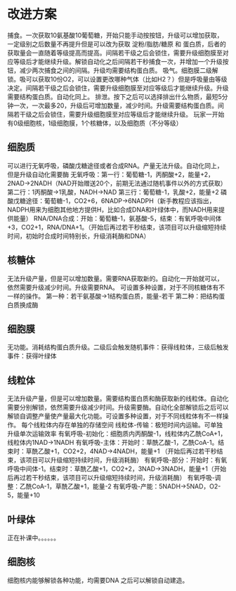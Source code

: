 # 改进方案

捕食。一次获取10氨基酸10葡萄糖，开始只能手动按按钮，升级可以增加获取，一定级别之后数量不再提升但是可以改为获取 淀粉/脂肪/糖原 和 蛋白质，后者的获取量会一直随着等级提高而提高。间隔若干级之后会锁住，需要升级细胞膜至对应等级后才能继续升级。解锁自动化之后间隔若干秒捕食一次，并增加一个升级按钮，减少两次捕食之间的间隔。升级均需要结构蛋白质。
吸气。细胞膜二级解锁。吸可以获取10份O2，可以设置更改哪种气体（比如H2？）但是呼吸量由等级决定。间隔若干级之后会锁住，需要升级细胞膜至对应等级后才能继续升级。升级需要结构蛋白质。自动化同上。
排泄。按下之后可以选择排出什么物质，最短5分钟一次，一次最多20，升级后可增加数量，减少时间。升级需要结构蛋白质。间隔若干级之后会锁住，需要升级细胞膜至对应等级后才能继续升级。
玩家一开始有0级细胞核，1级细胞膜，1个核糖体，以及细胞质（不分等级）

## 细胞质

可以进行无氧呼吸，磷酸戊糖途径或者合成RNA。产量无法升级。自动化同上，但是升级自动化需要酶
无氧呼吸：第一行：葡萄糖-1，丙酮酸+2，能量+2，2NAD->2NADH（NAD开始赠送20个，前期无法通过随机事件以外的方式获取）
第二行：1丙酮酸->1乳酸，NADH->NAD
第三行：葡萄糖-1，乳酸+2，能量+2
磷酸戊糖途径：葡萄糖-1，CO2+6，6NADP->6NADPH（新手教程应该指出，NADPH用来为细胞其他地方提供H，比如合成DNA和叶绿体中，而NADH用来提供能量）
RNA/DNA合成：开始：葡萄糖-1，氨基酸-5，结束：有氧呼吸中间体+3，CO2+1，RNA/DNA+1。（开始后再过若干秒结束，该项目可以升级缩短持续时间，初始时合成时间特别长，升级消耗酶和DNA）

## 核糖体

无法升级产量，但是可以增加数量。需要RNA获取新的。自动化一开始就可以，依然需要升级减少时间。升级需要RNA。
可设置多种设置，对于不同核糖体有不一样的操作。
第一种：若干氨基酸->1结构蛋白质，能量-若干
第二种：把结构蛋白质换成酶

## 细胞膜

无功能。消耗结构蛋白质升级。二级后会触发随机事件：获得线粒体，三级后触发事件：获得叶绿体

## 线粒体

无法升级产量，但是可以增加数量。需要结构蛋白质和酶获取新的线粒体。自动化需要分别解锁，依然需要升级减少时间。升级需要酶。自动化全部解锁后之后可以解锁自调整产量使产量最大化功能。可设置多种设置，对于不同线粒体有不一样操作。
每个线粒体内存在单独的存储空间
线粒体-传输：极短时间内运输。可单独升级单次运输效率
有氧呼吸-初始化：细胞质内丙酮酸-1，线粒体内乙酰CoA+1，线粒体内1NAD->1NADH
有氧呼吸-主体：开始时：草酰乙酸-1，乙酰CoA-1。结束时：草酰乙酸+1，CO2+2，4NAD->4NADH，能量+1  （开始后再过若干秒结束，该项目可以升级缩短持续时间，升级消耗酶）
有氧呼吸-部分：开始时：有氧呼吸中间体-1。结束时：草酰乙酸+1，CO2+2，3NAD->3NADH，能量+1（开始后再过若干秒结束，该项目可以升级缩短持续时间，升级消耗酶）
有氧呼吸-调整：乙酰CoA-1，草酰乙酸+1，能量-2
有氧呼吸-产能：5NADH->5NAD，O2-5，能量+10

## 叶绿体

正在补课中。。。。。。

## 细胞核

细胞核内能够解锁各种功能，均需要DNA
之后可以解锁自动建造。
